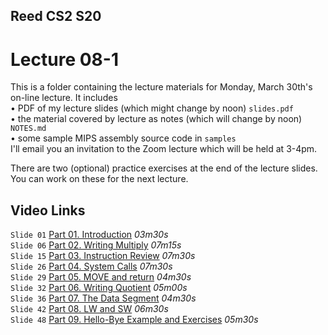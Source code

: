 ## Reed CS2 S20

# Lecture 08-1

This is a folder containing the lecture materials for Monday, March 30th's on-line lecture. It includes  
• PDF of my lecture slides (which might change by noon) `slides.pdf`   
• the material covered by lecture as notes (which will change by noon) `NOTES.md`     
• some sample MIPS assembly source code in `samples`  
I'll email you an invitation to the Zoom lecture which will be held at 3-4pm.

There are two (optional) practice exercises at the end of the lecture slides. You can work on these for the next lecture.

## Video Links

`Slide 01` [Part 01. Introduction](https://ensemble.reed.edu/Watch/Dm4c7X9F) *03m30s*  
`Slide 06` [Part 02. Writing Multiply](https://ensemble.reed.edu/Watch/Wy76PcCt) *07m15s*  
`Slide 15` [Part 03. Instruction Review](https://ensemble.reed.edu/Watch/Pg67Ebi5) *07m30s*  
`Slide 26` [Part 04. System Calls](https://ensemble.reed.edu/Watch/o9L2Jkw4) *07m30s*  
`Slide 29` [Part 05. MOVE and return](https://ensemble.reed.edu/Watch/f2H7PoEk) *04m30s*  
`Slide 32` [Part 06. Writing Quotient](https://ensemble.reed.edu/Watch/Sn38CtEz) *05m00s*  
`Slide 36` [Part 07. The Data Segment](https://ensemble.reed.edu/Watch/d6FTe27N) *04m30s*  
`Slide 42` [Part 08. LW and SW](https://ensemble.reed.edu/Watch/Yd6x5C4K) *06m30s*  
`Slide 48` [Part 09. Hello-Bye Example and Exercises](https://ensemble.reed.edu/Watch/w7CBq5j9) *05m30s*  
